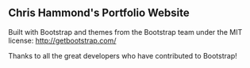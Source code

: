 ## Chris Hammond's Portfolio Website

Built with Bootstrap and themes from the Bootstrap team under the MIT license: http://getbootstrap.com/

Thanks to all the great developers who have contributed to Bootstrap!